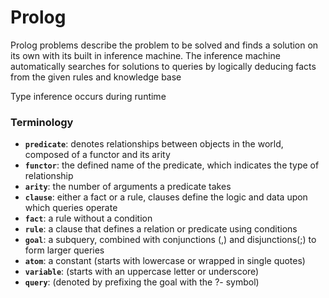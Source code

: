 # Prolog

Prolog problems describe the problem to be solved and finds a solution on its own with its built in inference machine. The inference machine automatically searches for solutions to queries by logically deducing facts from the given rules and knowledge base

Type inference occurs during runtime


### Terminology

- **`predicate`**: denotes relationships between objects in the world, composed of a functor and its arity
- **`functor`**: the defined name of the predicate, which indicates the type of relationship
- **`arity`**: the number of arguments a predicate takes
- **`clause`**: either a fact or a rule, clauses define the logic and data upon which queries operate
- **`fact`**: a rule without a condition
- **`rule`**: a clause that defines a relation or predicate using conditions
- **`goal`**: a subquery, combined with conjunctions (,) and disjunctions(;) to form larger queries
- **`atom`**: a constant (starts with lowercase or wrapped in single quotes)
- **`variable`**: (starts with an uppercase letter or underscore)
- **`query`**: (denoted by prefixing the goal with the ?- symbol)

